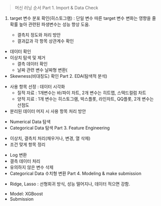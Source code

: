 > 머신 러닝 순서
Part 1. Import & Data Check
1. target 변수 분포 확인(히스토그램) : 단일 변수 따른 target 변수 변화는 영향을 줄 확률 높아 관련된 파생변수는 성능 향상 도움.

    + 결측치 정도와 처리 방안
    + 결과값과 각 항목 상관계수 확인
- 데이터 확인 
- 이상치 탐색 및 제거
    - 결측 데이터 확인
    - 날짜 관련 변수 날짜형 변환(
- Skewness(비대칭도) 확인
Part 2. EDA(탐색적 분석)
+ 사용 항목 선정 : 데이터 시각화
    - 질적 자료 : 1개변수는 바/파이 차트, 2개 변수는 히트맵, 스택드컬럼 차트
    - 양적 지료 : 1개 변수는 히스토그램, 박스플롯, 라인차트, QQ플롯, 2개 변수는 산점도
+ 분리된 데이터 머지 시 사용 항목 처리 방안
- Numerical Data 탐색
- Categorical Data 탐색
Part 3. Feature Engineering
+ 이상치, 결측치 처리(채우거나, 변경, 열 삭제)
+ 조건 맞게 항목 정리
- Log 변환
- 결측 데이터 처리
- 유의하지 않은 변수 삭제
- Categorical Data 수치형 변환
Part 4. Modeling & make submission
+ Ridge, Lasso : 선형회귀 방식, 성능 떨어지나, 데이터 적으면 강함.
- Model: XGBoost
- Submission